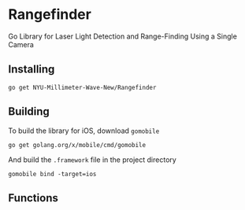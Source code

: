# Rangefinder
Go Library for Laser Light Detection and Range-Finding Using a Single Camera

## Installing
`go get NYU-Millimeter-Wave-New/Rangefinder`

## Building
To build the library for iOS, download `gomobile`

`go get golang.org/x/mobile/cmd/gomobile`

And build the `.framework` file in the project directory

`gomobile bind -target=ios`

## Functions

